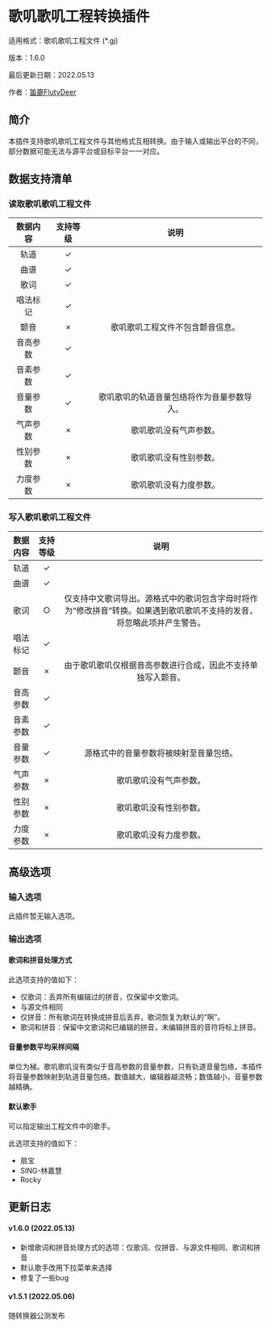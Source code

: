 # 歌叽歌叽工程转换插件

适用格式：歌叽歌叽工程文件 (*.gj)

版本：1.6.0

最后更新日期：2022.05.13

作者：[笛鹿FlutyDeer](https://space.bilibili.com/386270936)

## 简介

本插件支持歌叽歌叽工程文件与其他格式互相转换。由于输入或输出平台的不同，部分数据可能无法与源平台或目标平台一一对应。

## 数据支持清单

### 读取歌叽歌叽工程文件

| 数据内容 | 支持等级 |                    说明                    |
| :------: | :------: | :----------------------------------------: |
|   轨道   |    ✓     |                                            |
|   曲谱   |    ✓     |                                            |
|   歌词   |    ✓     |                                            |
| 唱法标记 |    ✓     |                                            |
|   颤音   |    ×     |      歌叽歌叽工程文件不包含颤音信息。      |
| 音高参数 |    ✓     |                                            |
| 音素参数 |    ✓     |                                            |
| 音量参数 |    ✓     | 歌叽歌叽的轨道音量包络将作为音量参数导入。 |
| 气声参数 |    ×     |           歌叽歌叽没有气声参数。           |
| 性别参数 |    ×     |           歌叽歌叽没有性别参数。           |
| 力度参数 |    ×     |           歌叽歌叽没有力度参数。           |

### 写入歌叽歌叽工程文件

| 数据内容 | 支持等级 |                             说明                             |
| :------: | :------: | :----------------------------------------------------------: |
|   轨道   |    ✓     |                                                              |
|   曲谱   |    ✓     |                                                              |
|   歌词   |    ○     | 仅支持中文歌词导出。源格式中的歌词包含字母时将作为“修改拼音”转换。如果遇到歌叽歌叽不支持的发音，将忽略此项并产生警告。 |
| 唱法标记 |    ✓     |                                                              |
|   颤音   |    ×     | 由于歌叽歌叽仅根据音高参数进行合成，因此不支持单独写入颤音。 |
| 音高参数 |    ✓     |                                                              |
| 音素参数 |    ✓     |                                                              |
| 音量参数 |    ✓     |            源格式中的音量参数将被映射至音量包络。            |
| 气声参数 |    ×     |                    歌叽歌叽没有气声参数。                    |
| 性别参数 |    ×     |                    歌叽歌叽没有性别参数。                    |
| 力度参数 |    ×     |                    歌叽歌叽没有力度参数。                    |

## 高级选项

### 输入选项

此插件暂无输入选项。

### 输出选项

#### 歌词和拼音处理方式

此选项支持的值如下：

- 仅歌词：丢弃所有编辑过的拼音，仅保留中文歌词。
- 与源文件相同
- 仅拼音：所有歌词在转换成拼音后丢弃，歌词恢复为默认的“啊”。
- 歌词和拼音：保留中文歌词和已编辑的拼音，未编辑拼音的音符将标上拼音。


#### 音量参数平均采样间隔

单位为梯。歌叽歌叽没有类似于音高参数的音量参数，只有轨道音量包络，本插件将音量参数映射到轨道音量包络。数值越大，编辑器越流畅；数值越小，音量参数越精确。

#### 默认歌手

可以指定输出工程文件中的歌手。

此选项支持的值如下：

- 扇宝
- SING-林嘉慧
- Rocky

## 更新日志

#### v1.6.0 (2022.05.13)

- 新增歌词和拼音处理方式的选项：仅歌词、仅拼音、与源文件相同、歌词和拼音
- 默认歌手改用下拉菜单来选择
- 修复了一些bug

#### v1.5.1 (2022.05.06)

随转换器公测发布